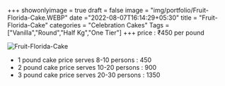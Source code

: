 +++
showonlyimage = true
draft = false
image = "img/portfolio/Fruit-Florida-Cake.WEBP"
date ="2022-08-07T16:14:29+05:30"
title = "Fruit-Florida-Cake"
categories = "Celebration Cakes"
Tags = ["Vanilla","Round","Half Kg","One Tier"]
+++
price : ₹450 per pound
<!--more-->
![Fruit-Florida-Cake](/img/portfolio/Fruit-Florida-Cake.WEBP)
* 1 pound cake price serves 8-10 persons : 450
* 2 pound cake price serves 10-20 persons : 900
* 3 pound cake price serves 20-30 persons : 1350
